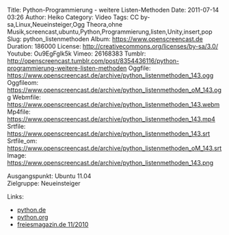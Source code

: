 Title: Python-Programmierung - weitere Listen-Methoden
Date: 2011-07-14 03:26
Author: Heiko
Category: Video
Tags: CC by-sa,Linux,Neueinsteiger,Ogg Theora,ohne Musik,screencast,ubuntu,Python,Programmierung,listen,Unity,insert,pop
Slug: python_listenmethoden
Album: https://www.openscreencast.de
Duration: 186000
License: http://creativecommons.org/licenses/by-sa/3.0/
Youtube: Ou9EgFglk5k
Vimeo: 26168383
Tumblr: http://openscreencast.tumblr.com/post/8354436116/python-programmierung-weitere-listen-methoden
Oggfile: https://www.openscreencast.de/archive/python_listenmethoden_143.ogg
Oggfileom: https://www.openscreencast.de/archive/python_listenmethoden_oM_143.ogg
Webmfile: https://www.openscreencast.de/archive/python_listenmethoden_143.webm
Mp4file: https://www.openscreencast.de/archive/python_listenmethoden_143.mp4
Srtfile: https://www.openscreencast.de/archive/python_listenmethoden_143.srt
Srtfile_om: https://www.openscreencast.de/archive/python_listenmethoden_oM_143.srt
Image: https://www.openscreencast.de/archive/python_listenmethoden_143.png

Ausgangspunkt: Ubuntu 11.04  
Zielgruppe: Neueinsteiger  

Links:

  * [python.de](http://www.python.de "Link zu Python.de" )
  * [python.org](http://www.python.org "Link zu Python.org" )
  * [freiesmagazin.de 11/2010](http://www.freiesmagazin.de/freiesMagazin-2010-11 "Link zu freiesmagazin.de" )

